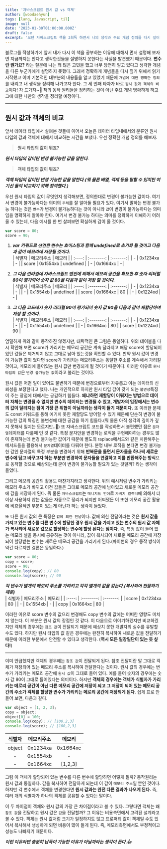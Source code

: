 ```yaml
---
title: '자바스크립트 원시 값 vs 객체'
author: [woodaehyun]
tags: [lang, Javascript, til]
image: null
date: '2023-01-30T01:00:00.000Z'
draft: false
excerpt: '모던 자바스크립트 책을 3회독 하면서 나의 생각과 주요 개념 정의를 다시 짚어 보려한다. 원시 값과 객체의 비교에 대해 다시 공부하고 정의를 명확하게 하고 생각을 정리하기 위한 시간을 보냈다.'
---
```


블로그를 작성하기에 앞서 내가 다시 이 책을 공부하는 이유에 대해서 먼저 설명해 보자면 지금까지는 안다고 생각한것들을 설명하지 못한다는 사실을 발견했기 때문이다. **변수란 뭔가요?** 라는 질문에 나는 꽤 많은 고민을 했고 너무 당연히 알고 있다고 생각한 개념을 다른 누군가에게 설명하지 못했다. 그래서 정확하게 개념들을 다시 짚기 위해서 읽기 시작했고 이미 기본적인 대부분의 내용들을 알고 있었기 때문에 `개념에 대한 명확한 정의`를 내리고 내 생각을 정리해 나가고자 한다. 그 세 번째 타자가 바로 `원시 값과 객체의 비교`이다! 자 드가자~🎉 책의 동작 원리들을 정리하는 것이 아닌 주요 개념 명확하게 하고 그에 대한 나만의 생각을 정리할 예정이다.

---

## 원시 값과 객체의 비교

앞서 데이터 타입에서 살펴본 것들에 이어서 오늘은 데이터 타입내에서의 분류인 원시 타입의 값과 객체에 대해서 비교하는 시간을 보냈다. 우선 정확한 개념 정의를 해보자.

> **원시 타입의 값이 뭐죠?**

**_원시 타입의 값이란 변경 불가능한 값을 말한다._**

> **객체 타입의 값이 뭐죠?**

**_객체 타입의 값이란 변경 가능한 값을 말한다.(뭐 물론 배열, 객체 등을 말할 수 있지만 여기선 둘의 비교하기 위해 정의했다.)_**

우선 원시 타입의 값이 무엇인지 생각해보면, 정의한대로 변경이 불가능한 값이다. 여기서 변경이 불가능하다는 의미의 `주체`를 잘 알아둘 필요가 있다. 여기서 말하는 변경 불가능 하다는 것은 `변수`가 변경이 불가능하다는 것이 아니라 `값`이 변경이 불가능하다는 의미임을 명확하게 알아야 한다. 여기서 변경 불가능 하다는 의미를 정확하게 이해하기 어려울 수 있는데, 다음 예시를 한 번 살펴보면 확실하게 감이 올 것이다.

```javascript
var score = 80;
score = 90;
```

1. **_var 키워드로 선언한 변수는 호이스팅과 함께 undefined로 초기화 될 것이고 다음과 같이 메모리에 저장될 것이다._**<br/>
   | 식별자 | 메모리주소 | 메모리 |
   | :----: | :--------: | :-------: |
   | - | 0x1234xa | - |
   | score | 0x1554xb | undefined |
   | - | 0x1664xc | - |

2. **_그 다음 런타임에 자바스크립트 엔진에 의해서 메모리 공간을 확보한 후 숫자 리터럴 80이 평가되어 숫자 값 80을 다음과 같이 저장 할 것이다._**<br/>
   | 식별자 | 메모리주소 | 메모리 |
   | :----: | :--------: | :-------: |
   | - | 0x1234xa | - |
   | - | 0x1554xb | undefined |
   | score | 0x1664xc | 80 |
   | - | 0x1224xd | - |

3. **_그 다음 코드에서 숫자 리터럴 90이 평가되어 숫자 값 90을 다음과 같이 재할당하여 저장 할 것이다._**<br/>
   | 식별자 | 메모리주소 | 메모리 |
   | :----: | :--------: | :-------: |
   | - | 0x1234xa | - |
   | - | 0x1554xb | undefined |
   | - | 0x1664xc | 80 |
   | score | 0x1224xd | 90 |

엄밀하게 위와 같이 동작하진 않겠지만, 대략적인 큰 그림은 동일하다. 위의 테이블을 다시 확인해 보면 score가 가리키는 메모리 공간은 계속 달라지고 해당 score에 할당되어 있던 값들은 제거되지 않고 그대로 남아 있는것을 확인할 수 있다. 만약 원시 값이 변경이 가능한 값이 었다면 score가 가리키는 메모리주소는 동일한 주소를 계속해서 가리킬 것이고, 메모리에 들어있는 원시 값만 변경되게 될 것이기 때문이다. 이러한 이유로 `원시 타입의 값`은 `변경 불가능한 값`이라고 불리는 것이다.

원시 값은 어떤 일이 있어도 불변하기 때문에 변경으로부터 자유롭고 이는 데이터의 신뢰성을 보장한다고 했다. 나는 개인적으로 하지만 원시 타입 값이 갖게 되는 `불변성`특징이 주는 장점에 대해서는 공감하기 힘들다. **왜냐하면 재할당이 이뤄지는 방법으로 데이터 자체는 변경될 수 없지만 변수의 데이터는 변경될 수 있고, 개발자의 입장에서는 변수의 값이 달라지는 점이 가장 큰 위협이 아닐까라는 생각이 들기 때문이다.** 또 이러한 문제도 const 키워드를 통해 예기치 못한 재할당도 방어할 수 있기 때문에 단순히 변경이 불가능한 값의 특징인 불변성에 대한 공감을 하기 힘들다.(뭐 물론 아직 생각의 깊이가 깊지 못해서 일지는 모르지만..🥲) 또 자바스크립트 코드를 작성하면서 불편했던 점은 `문자열`데이터를 다룰때 인 것 같다. 특정 문자만을 변경하는 로직을 구현해야하는 경우도 많이 존재하는데 변경 불가능한 값이기 때문에 별도의 raplace메서드와 같은 치환해주는 메서드들을 활용해서 `문자열`데이터를 다뤄야 한다. 분명 내부 로직을 본다면 변경 불가능한 값인 문자열의 특정 부분을 변경하기 위해 **반복문을 돌면서 문자들을 하나씩 새로운 변수에 담고 바꾸고자 하는 부분만 변경하여 문자들을 연결하고 이를 반환해주는 방식**으로 동작할 것으로 예상되는데 굳이 변경이 불가능할 필요가 있는 것일까? 라는 생각이 들었다.

그리고 메모리 공간의 활용도 마찬가지라고 생각한다. 위의 예시처럼 변수가 가리키는 메모리 주소가 바뀌고 이전 값들은 그대로 메모리 공간에 남아있고 새로운 메모리 공간에 값을 저장하게 된다. 뭐 물론 `자바스크립트`는 `매니지드 언어`로 `가비지 컬렉터`에 의해서 더 이상 사용하지 않는 값들은 자동으로 정리가 되지만 어찌됐든 이 또한 메모리 공간 활용에 비효율적인 부분이 있는게 아닌가 하는 생각이 들었다.

또 다른 원시 값의 큰 특징은 `값에 의한 전달`이다. 값에 의한 전달이라는 것은 **원시 값을 가지고 있는 변수를 다른 변수에 할당한 경우 원시 값을 가지고 있는 변수의 원시 값 자체가 복사되어 새로운 값으로 할당하는 변수에 할당 된다는 점이다.** 즉, 특정 값이 들어 있는 메모리 셀을 동시에 공유하는 것이 아니라, 값이 복사되어 새로운 메모리 공간에 저장되어 할당받는 변수는 새로운 메모리 공간을 가리키게 된다.(파이썬의 경우 동작 방식이 약간 다르지만 결론은 동일하다.)

```javascript
var score = 80;
copy = score;
score = 90;
console.log(copy); // 80
console.log(score); // 90
```

**_각 변수가 별개의 메모리 주소를 가리키고 각각 별개의 값을 갖는다.(복사되어 전달하기 때문)_**<br/>
| 식별자 | 메모리주소 | 메모리 |
| :----: | :--------: | :-------: |
| score | 0x1234xa | 80 |
| - | 0x1554xb | - |
| copy | 0x1664xc | 80 |

이러한 이유로 score 변수의 값으리 변경해도 copy 변수의 값에는 어떠한 영향도 미치지 않는다. 이 부분은 원시 값의 장점인 것 같다. 이 다음으로 이야기하겠지만 비교하겠지만 객체의 경우에는 `참조 값`이 전달되기 때문에 예상치 못한 개발자의 실수를 유발할 수도 있다. 하지만 원시 타입의 값 같은 경우에는 완전히 복사하여 새로운 값을 전달하기 때문에 이러한 부분에서 안전할 수 있다고 생각한다. (**역시 모든 일장일단이 있는 듯 싶다!**)

---

이미 언급했지만 객체의 경우에는 `참조 값`이 전달되게 된다. 참조 전달이란 말 그대로 객체가 저장되어 있는 메모리 주소를 복사하여 전달한다는 것이다. 원시 값의 경우에는 변수가 가리키는 메모리 공간에 `원시 값`이 그대로 들어 있다. 예를 들어 숫자의 경우에는 숫자 값 80이 그대로 들어있다는 의미이다. 하지만 **객체의 경우에는 객체가 식별자가 가리키는 메로리 공간이 아닌 다른 메모리 공간에 저장이 되고 그 저장이 되어 있는 메모리 공간의 주소가 객체를 할당한 변수가 가리키는 메로리 공간에 저장되게 된다.** 쉽게 표로 만들어 보면, 다음과 같다.

```javascript
var object = [1, 2, 3];
copy = object;
object[0] = 100;
console.log(copy); // [100,2,3]
console.log(score); // [100,2,3]
```

| 식별자 | 메모리주소 |  메모리  |
| :----: | :--------: | :------: |
| object |  0x1234xa  | 0x1664xc |
|   -    |  0x1554xb  |    -     |
|   -    |  0x1664xc  | [1,2,3]  |

그럼 이 객체가 할당되어 있는 변수를 다른 변수에 할당하면 어떻게 될까? 동작원리는 원시 값과 동일하다. 값을 복사하여 전달하게 되는데 이 값이 `메모리 주소`일 뿐인 것이다. 하지만 각 변수에서 객체를 변경한다면 **원시 값과는 완전 다른 결과가 나오게 된다.** 즉, 여러 개의 식별자가 하나의 객체를 공유할 수 있다는 말이다.

이 두 차이점이 객체와 원시 값의 가장 큰 차이점이라고 볼 수 있다. 그렇다면 객체는 왜 `참조 값`을 전달하고 원시 값은 `값`을 전달할까? 그 이유는 비용측면에서 고려된 설계라고 볼 수 있다. 객체는 원시 값처럼 크기가 일정하지도 않고 프로퍼티 값이 객체일 수도 있어서 복사해서 생성하게 되면 비용이 많이 들게 된다. 즉, 메모리측면에서도 부정적이고 성능도 나빠지기 때문이다.

**_이런 이유라면 충분히 납득이 가능한 이유가 아닐까라는 생각이 든다.👍_**
